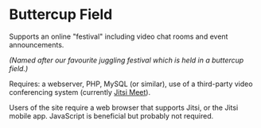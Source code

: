 # Buttercup Field
Supports an online "festival" including video chat rooms and event announcements.

_(Named after our favourite juggling festival which is held in a buttercup field.)_

Requires: a webserver, PHP, MySQL (or similar), use of a third-party video conferencing system (currently [Jitsi Meet](https://meet.jit.si/)).

Users of the site require a web browser that supports Jitsi, or the Jitsi mobile app.  JavaScript is beneficial but probably not required.

